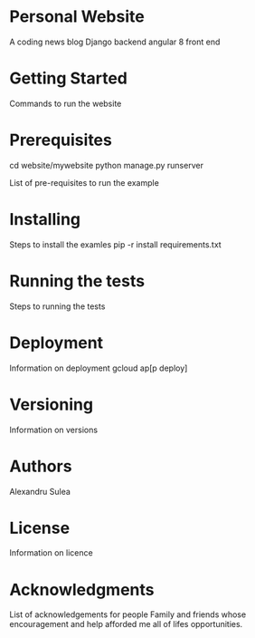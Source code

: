 # Personal Website
A coding news blog
Django backend
angular 8 front end

# Getting Started

Commands to run the website

# Prerequisites
cd website/mywebsite
python manage.py runserver

List of pre-requisites to run the example

# Installing

Steps to install the examles
pip -r install requirements.txt

# Running the tests

Steps to running the tests

# Deployment

Information on deployment
gcloud ap[p deploy]

# Versioning

Information on versions

# Authors

Alexandru Sulea

# License

Information on licence

# Acknowledgments

List of acknowledgements for people
Family and friends whose encouragement and help afforded me all of lifes opportunities.


